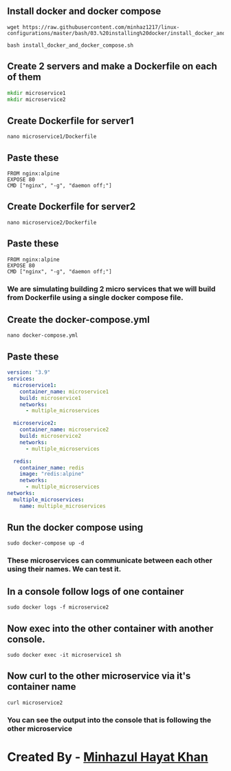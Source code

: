 ## Install docker and docker compose
```
wget https://raw.githubusercontent.com/minhaz1217/linux-configurations/master/bash/03.%20installing%20docker/install_docker_and_docker_compose.sh

bash install_docker_and_docker_compose.sh
```

## Create 2 servers and make a Dockerfile on each of them
```bat
mkdir microservice1
mkdir microservice2
```

## Create Dockerfile for server1
`nano microservice1/Dockerfile`

## Paste these
```docker
FROM nginx:alpine
EXPOSE 80
CMD ["nginx", "-g", "daemon off;"]
```


## Create Dockerfile for server2
`nano microservice2/Dockerfile`

## Paste these
```docker
FROM nginx:alpine
EXPOSE 80
CMD ["nginx", "-g", "daemon off;"]
```

### We are simulating building 2 micro services that we will build from Dockerfile using a single docker compose file.

## Create the docker-compose.yml
`nano docker-compose.yml`

## Paste these
```yml
version: "3.9"
services:
  microservice1:
    container_name: microservice1
    build: microservice1
    networks:
      - multiple_microservices

  microservice2:
    container_name: microservice2
    build: microservice2
    networks:
      - multiple_microservices

  redis:
    container_name: redis
    image: "redis:alpine"
    networks:
      - multiple_microservices
networks:
  multiple_microservices:
    name: multiple_microservices
```

## Run the docker compose using
`sudo docker-compose up -d`

### These microservices can communicate between each other using their names. We can test it.

## In a console follow logs of one container
`sudo docker logs -f microservice2`


## Now exec into the other container with another console.
`sudo docker exec -it microservice1 sh`

## Now curl to the other microservice via it's container name
`curl microservice2`

### You can see the output into the console that is following the other microservice


#
# Created By - [Minhazul Hayat Khan](https://github.com/minhaz1217)
